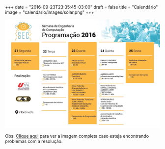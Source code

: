 +++
date = "2016-09-23T23:35:45-03:00"
draft = false
title = "Calendário"
image = "calendario/images/solar.png"
+++

![Calendário SEC 2016](images/programacao.jpg)

Obs: <a href="images/programacao.jpg">Clique aqui</a> para ver a imagem completa caso esteja encontrando problemas com a resolução.
